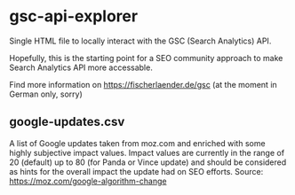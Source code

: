# gsc-api-explorer
Single HTML file to locally interact with the GSC (Search Analytics) API.

Hopefully, this is the starting point for a SEO community approach to make Search Analytics API more accessable.

Find more information on https://fischerlaender.de/gsc (at the moment in German only, sorry)

## google-updates.csv

A list of Google updates taken from moz.com and enriched with some highly subjective impact values. Impact values are currently in the range of 20 (default) up to 80 (for Panda or Vince update) and should be considered as hints for the overall impact the update had on SEO efforts.
Source: https://moz.com/google-algorithm-change
